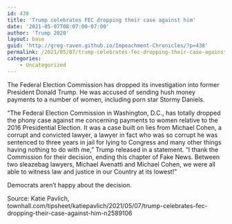 ```yaml
---
id: 438
title: 'Trump celebrates FEC dropping their case against him'
date: '2021-05-07T08:07:00-07:00'
author: 'Trump 2020'
layout: base
guid: 'http://greg-raven.github.io/Impeachment-Chronicles/?p=438'
permalink: /2021/05/07/trump-celebrates-fec-dropping-their-case-against-him/
categories:
    - Uncategorized
---
```


The Federal Election Commission has dropped its investigation into former President Donald Trump. He was accused of sending hush money payments to a number of women, including porn star Stormy Daniels.

“The Federal Election Commission in Washington, D.C., has totally dropped the phony case against me concerning payments to women relative to the 2016 Presidential Election. It was a case built on lies from Michael Cohen, a corrupt and convicted lawyer, a lawyer in fact who was so corrupt he was sentenced to three years in jail for lying to Congress and many other things having nothing to do with me,” Trump released in a statement. “I thank the Commission for their decision, ending this chapter of Fake News. Between two sleazebag lawyers, Michael Avenatti and Michael Cohen, we were all able to witness law and justice in our Country at its lowest!”

Democrats aren’t happy about the decision.

Source: Katie Pavlich, townhall.com/tipsheet/katiepavlich/2021/05/07/trump-celebrates-fec-dropping-their-case-against-him-n2589106